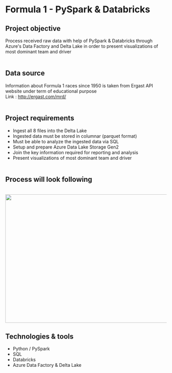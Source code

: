 # **Formula 1 - PySpark & Databricks**

## Project objective
Process received raw data with help of PySpark & Databricks through Azure's Data Factory and Delta Lake in order to present visualizations of most dominant team and driver <br /><br />


## Data source
Information about Formula 1 races since 1950 is taken from Ergast API website under term of educational purpose <br />
Link : http://ergast.com/mrd/ <br /><br />



## Project requirements
+ Ingest all 8 files into the Delta Lake
+ Ingested data must be stored in columnar (parquet format)
+ Must be able to analyze the ingested data via SQL
+ Setup and prepare Azure Data Lake Storage Gen2
+ Join the key information required for reporting and analysis
+ Present visualizations of most dominant team and driver<br /><br />


## Process will look following
<br />
<img src="https://i.gyazo.com/6bf04db4b8cca250b098b5bafe9302f5.png" width="800" height="400">
<br/>

## Technologies & tools
+ Python / PySpark
+ SQL
+ Databricks
+ Azure Data Factory & Delta Lake
